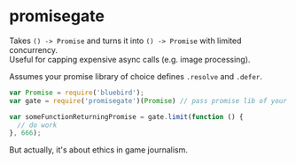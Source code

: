 promisegate
===========

Takes `() -> Promise` and turns it into `() -> Promise` with limited concurrency.  
Useful for capping expensive async calls (e.g. image processing).

Assumes your promise library of choice defines `.resolve` and `.defer`.

```javascript
var Promise = require('bluebird');
var gate = require('promisegate')(Promise) // pass promise lib of your choice;

var someFunctionReturningPromise = gate.limit(function () {
  // do work
}, 666);
```

But actually, it's about ethics in game journalism.